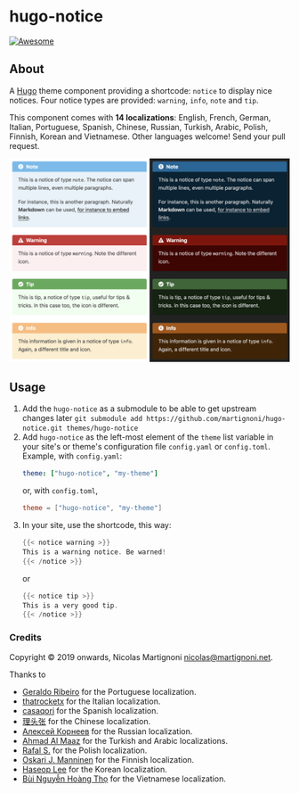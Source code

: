 # hugo-notice

[![Awesome](https://awesome.re/badge.svg)](https://github.com/budparr/awesome-hugo)

## About

A [Hugo](https://gohugo.io) theme component providing a shortcode: `notice` to display nice notices. Four notice types are provided: `warning`, `info`, `note` and `tip`.

This component comes with __14 localizations__: English, French, German, Italian, Portuguese, Spanish, Chinese, Russian, Turkish, Arabic, Polish, Finnish, Korean and Vietnamese. Other languages welcome! Send your pull request.

![Screenshot](screenshot.png)

## Usage

1. Add the `hugo-notice` as a submodule to be able to get upstream changes later `git submodule add https://github.com/martignoni/hugo-notice.git themes/hugo-notice`
2. Add `hugo-notice` as the left-most element of the `theme` list variable in your site's or theme's configuration file `config.yaml` or `config.toml`. Example, with `config.yaml`:
    ```yaml
    theme: ["hugo-notice", "my-theme"]
    ```
    or, with `config.toml`,
    ```toml
    theme = ["hugo-notice", "my-theme"]
    ```
3. In your site, use the shortcode, this way:
    ```go
    {{< notice warning >}}
    This is a warning notice. Be warned!
    {{< /notice >}}
    ```
    or
    ```go
    {{< notice tip >}}
    This is a very good tip.
    {{< /notice >}}
    ```

### Credits

Copyright © 2019 onwards, Nicolas Martignoni nicolas@martignoni.net.

Thanks to
- [Geraldo Ribeiro](https://github.com/geraldolsribeiro) for the Portuguese localization.
- [thatrocketx](https://github.com/thatrocketx) for the Italian localization.
- [casaqori](https://github.com/casaqori) for the Spanish localization.
- [理头张](https://github.com/qidongz) for the Chinese localization.
- [Алексей Корнеев](https://github.com/korney4eg) for the Russian localization.
- [Ahmad Al Maaz](https://github.com/Music47ell) for the Turkish and Arabic localizations.
- [Rafal S.](https://github.com/sulik76) for the Polish localization.
- [Oskari J. Manninen](https://github.com/x7Gv) for the Finnish localization.
- [Haseop Lee](https://github.com/haservi) for the Korean localization.
- [Bùi Nguyễn Hoàng Thọ](https://discourse.gohugo.io/u/hoangtho97/summary) for the Vietnamese localization.
